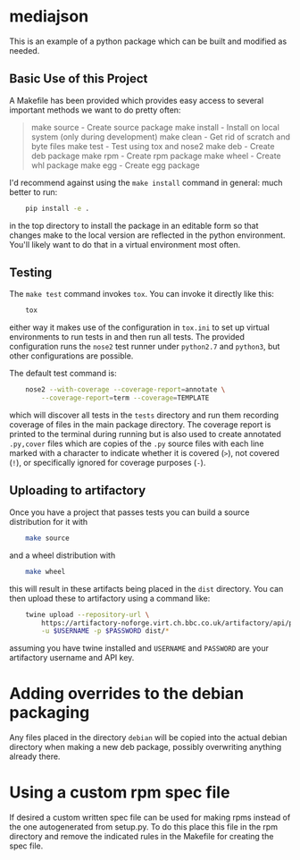 # mediajson

This is an example of a python package which can be built and modified
as needed.


## Basic Use of this Project

A Makefile has been provided which provides easy access to several
important methods we want to do pretty often:

> make source  - Create source package
> make install - Install on local system (only during development)
> make clean   - Get rid of scratch and byte files
> make test    - Test using tox and nose2
> make deb     - Create deb package
> make rpm     - Create rpm package
> make wheel   - Create whl package
> make egg     - Create egg package

I'd recommend against using the `make install` command in general:
much better to run:

```bash
    pip install -e .
```

in the top directory to install the package in an editable form so
that changes make to the local version are reflected in the python
environment. You'll likely want to do that in a virtual environment
most often.

## Testing

The `make test` command invokes `tox`. You can invoke it directly like
this:

```bash
    tox
```

either way it makes use of the configuration in `tox.ini` to set up
virtual environments to run tests in and then run all tests. The
provided configuration runs the `nose2` test runner under `python2.7`
and `python3`, but other configurations are possible.

The default test command is:

```bash
    nose2 --with-coverage --coverage-report=annotate \
        --coverage-report=term --coverage=TEMPLATE
```

which will discover all tests in the `tests` directory and run them
recording coverage of files in the main package directory. The
coverage report is printed to the terminal during running but is also
used to create annotated `.py,cover` files which are copies of the
`.py` source files with each line marked with a character to indicate
whether it is covered (`>`), not covered (`!`), or specifically
ignored for coverage purposes (`-`).

## Uploading to artifactory

Once you have a project that passes tests you can build a source
distribution for it with

```bash
    make source
```

and a wheel distribution with

```bash
    make wheel
```

this will result in these artifacts being placed in the `dist`
directory. You can then upload these to artifactory using a command
like:

```bash
    twine upload --repository-url \
        https://artifactory-noforge.virt.ch.bbc.co.uk/artifactory/api/pypi/ap-python \
        -u $USERNAME -p $PASSWORD dist/*
```

assuming you have twine installed and `USERNAME` and `PASSWORD`
are your artifactory username and API key.

# Adding overrides to the debian packaging

Any files placed in the directory `debian` will be copied into the actual debian
directory when making a new deb package, possibly overwriting anything already there.

# Using a custom rpm spec file

If desired a custom written spec file can be used for making rpms
instead of the one autogenerated from setup.py. To do this place this
file in the rpm directory and remove the indicated rules in the
Makefile for creating the spec file.
